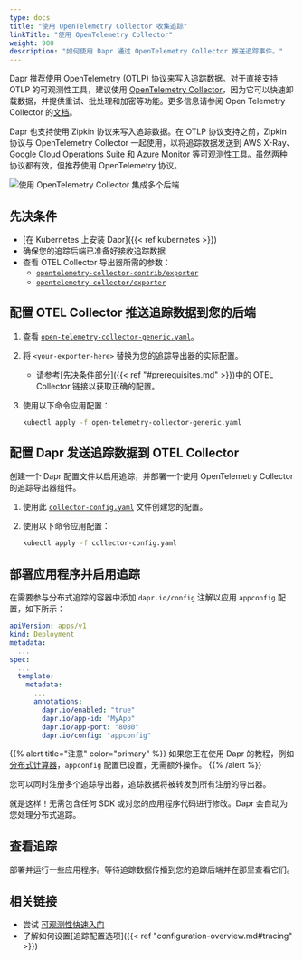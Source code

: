 ```yaml
---
type: docs
title: "使用 OpenTelemetry Collector 收集追踪"
linkTitle: "使用 OpenTelemetry Collector"
weight: 900
description: "如何使用 Dapr 通过 OpenTelemetry Collector 推送追踪事件。"
---
```


Dapr 推荐使用 OpenTelemetry (OTLP) 协议来写入追踪数据。对于直接支持 OTLP 的可观测性工具，建议使用 [OpenTelemetry Collector](https://github.com/open-telemetry/opentelemetry-collector)，因为它可以快速卸载数据，并提供重试、批处理和加密等功能。更多信息请参阅 Open Telemetry Collector 的[文档](https://opentelemetry.io/docs/collector/#when-to-use-a-collector)。

Dapr 也支持使用 Zipkin 协议来写入追踪数据。在 OTLP 协议支持之前，Zipkin 协议与 OpenTelemetry Collector 一起使用，以将追踪数据发送到 AWS X-Ray、Google Cloud Operations Suite 和 Azure Monitor 等可观测性工具。虽然两种协议都有效，但推荐使用 OpenTelemetry 协议。

![使用 OpenTelemetry Collector 集成多个后端](/images/open-telemetry-collector.png)

## 先决条件

- [在 Kubernetes 上安装 Dapr]({{< ref kubernetes >}})
- 确保您的追踪后端已准备好接收追踪数据
- 查看 OTEL Collector 导出器所需的参数：
  - [`opentelemetry-collector-contrib/exporter`](https://github.com/open-telemetry/opentelemetry-collector-contrib/tree/main/exporter)
  - [`opentelemetry-collector/exporter`](https://github.com/open-telemetry/opentelemetry-collector/tree/main/exporter)

## 配置 OTEL Collector 推送追踪数据到您的后端

1. 查看 [`open-telemetry-collector-generic.yaml`](/docs/open-telemetry-collector/open-telemetry-collector-generic.yaml)。

1. 将 `<your-exporter-here>` 替换为您的追踪导出器的实际配置。
   - 请参考[先决条件部分]({{< ref "#prerequisites.md" >}})中的 OTEL Collector 链接以获取正确的配置。

1. 使用以下命令应用配置：

   ```sh
   kubectl apply -f open-telemetry-collector-generic.yaml
   ```

## 配置 Dapr 发送追踪数据到 OTEL Collector

创建一个 Dapr 配置文件以启用追踪，并部署一个使用 OpenTelemetry Collector 的追踪导出器组件。

1. 使用此 [`collector-config.yaml`](/docs/open-telemetry-collector/collector-config.yaml) 文件创建您的配置。

1. 使用以下命令应用配置：

   ```sh 
   kubectl apply -f collector-config.yaml
   ```

## 部署应用程序并启用追踪

在需要参与分布式追踪的容器中添加 `dapr.io/config` 注解以应用 `appconfig` 配置，如下所示：

```yaml
apiVersion: apps/v1
kind: Deployment
metadata:
  ...
spec:
  ...
  template:
    metadata:
      ...
      annotations:
        dapr.io/enabled: "true"
        dapr.io/app-id: "MyApp"
        dapr.io/app-port: "8080"
        dapr.io/config: "appconfig"
```

{{% alert title="注意" color="primary" %}}
如果您正在使用 Dapr 的教程，例如[分布式计算器](https://github.com/dapr/quickstarts/tree/master/tutorials/distributed-calculator)，`appconfig` 配置已设置，无需额外操作。
{{% /alert %}}

您可以同时注册多个追踪导出器，追踪数据将被转发到所有注册的导出器。

就是这样！无需包含任何 SDK 或对您的应用程序代码进行修改。Dapr 会自动为您处理分布式追踪。

## 查看追踪

部署并运行一些应用程序。等待追踪数据传播到您的追踪后端并在那里查看它们。

## 相关链接
- 尝试 [可观测性快速入门](https://github.com/dapr/quickstarts/tree/master/tutorials/observability/README.md)
- 了解如何设置[追踪配置选项]({{< ref "configuration-overview.md#tracing" >}})
